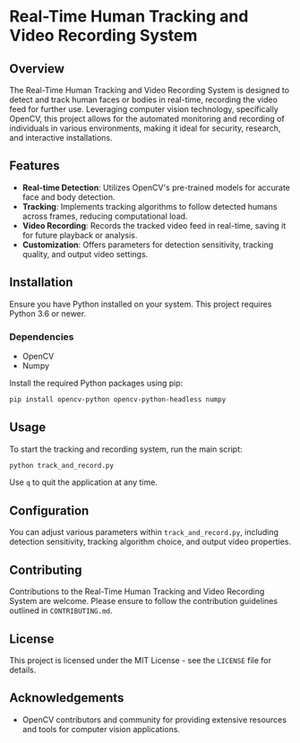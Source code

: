 # Real-Time Human Tracking and Video Recording System

## Overview
The Real-Time Human Tracking and Video Recording System is designed to detect and track human faces or bodies in real-time, recording the video feed for further use. Leveraging computer vision technology, specifically OpenCV, this project allows for the automated monitoring and recording of individuals in various environments, making it ideal for security, research, and interactive installations.

## Features
- **Real-time Detection**: Utilizes OpenCV's pre-trained models for accurate face and body detection.
- **Tracking**: Implements tracking algorithms to follow detected humans across frames, reducing computational load.
- **Video Recording**: Records the tracked video feed in real-time, saving it for future playback or analysis.
- **Customization**: Offers parameters for detection sensitivity, tracking quality, and output video settings.

## Installation

Ensure you have Python installed on your system. This project requires Python 3.6 or newer.

### Dependencies

- OpenCV
- Numpy

Install the required Python packages using pip:

```bash
pip install opencv-python opencv-python-headless numpy
```

## Usage

To start the tracking and recording system, run the main script:

```bash
python track_and_record.py
```

Use `q` to quit the application at any time.

## Configuration

You can adjust various parameters within `track_and_record.py`, including detection sensitivity, tracking algorithm choice, and output video properties.

## Contributing

Contributions to the Real-Time Human Tracking and Video Recording System are welcome. Please ensure to follow the contribution guidelines outlined in `CONTRIBUTING.md`.

## License

This project is licensed under the MIT License - see the `LICENSE` file for details.

## Acknowledgements

- OpenCV contributors and community for providing extensive resources and tools for computer vision applications.
